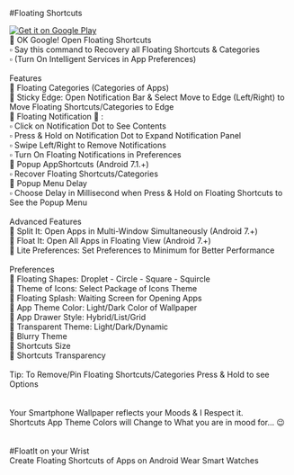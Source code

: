 #Floating Shortcuts

<a href='https://play.google.com/store/apps/details?id=net.geekstools.floatshort.PRO&pcampaignid=MKT-Other-global-all-co-prtnr-py-PartBadge-Mar2515-1'><img alt='Get it on Google Play' src='https://play.google.com/intl/en_gb/badges/images/generic/en_badge_web_generic.png'/></a>
 <br />
🔵 OK Google! Open Floating Shortcuts <br />
▫️ Say this command to Recovery all Floating Shortcuts & Categories <br />
▫️ (Turn On Intelligent Services in App Preferences) <br />
 <br />
Features <br />
🔵 Floating Categories (Categories of Apps) <br />
🔵 Sticky Edge: Open Notification Bar & Select Move to Edge (Left/Right) to Move Floating Shortcuts/Categories to Edge <br />
🔵 Floating Notification 🔘 : <br />
▫️ Click on Notification Dot to See Contents <br />
▫️ Press & Hold on Notification Dot to Expand Notification Panel <br />
▫️ Swipe Left/Right to Remove Notifications <br />
▫️ Turn On Floating Notifications in Preferences <br />
🔵 Popup AppShortcuts (Android 7.1.+) <br />
▫️ Recover Floating Shortcuts/Categories <br />
🔵 Popup Menu Delay <br />
▫️ Choose Delay in Millisecond when Press & Hold on Floating Shortcuts to See the Popup Menu <br />
 <br />
Advanced Features <br />
🔵 Split It: Open Apps in Multi-Window Simultaneously (Android 7.+) <br />
🔵 Float It: Open All Apps in Floating View (Android 7.+) <br />
🔵 Lite Preferences: Set Preferences to Minimum for Better Performance <br />
 <br />
Preferences <br />
🔵 Floating Shapes: Droplet - Circle - Square - Squircle <br />
🔵 Theme of Icons: Select Package of Icons Theme <br />
🔵 Floating Splash: Waiting Screen for Opening Apps <br />
🔵 App Theme Color: Light/Dark Color of Wallpaper <br />
🔵 App Drawer Style: Hybrid/List/Grid <br />
🔵 Transparent Theme: Light/Dark/Dynamic <br />
🔵 Blurry Theme <br />
🔵 Shortcuts Size <br />
🔵 Shortcuts Transparency <br />
 <br />
Tip: To Remove/Pin Floating Shortcuts/Categories Press & Hold to see Options <br />
 <br />
<br /> 
Your Smartphone Wallpaper reflects your Moods & I Respect it. <br />
Shortcuts App Theme Colors will Change to What you are in mood for... 😉 <br />
<br />
<br />
#FloatIt on your Wrist <br />
Create Floating Shortcuts of Apps on Android Wear Smart Watches <br />
 <br />
